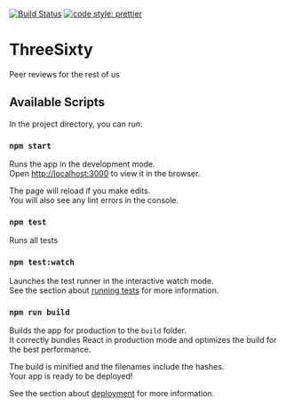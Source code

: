 [![Build Status](https://travis-ci.org/BearAlliance/threesixty.svg?branch=master)](https://travis-ci.org/BearAlliance/threesixty)
[![code style: prettier](https://img.shields.io/badge/code_style-prettier-ff69b4.svg?style=flat-square)](https://github.com/prettier/prettier)

# ThreeSixty

Peer reviews for the rest of us

## Available Scripts

In the project directory, you can run:

### `npm start`

Runs the app in the development mode.<br />
Open [http://localhost:3000](http://localhost:3000) to view it in the browser.

The page will reload if you make edits.<br />
You will also see any lint errors in the console.

### `npm test`

Runs all tests

### `npm test:watch`

Launches the test runner in the interactive watch mode.<br />
See the section about [running tests](https://facebook.github.io/create-react-app/docs/running-tests) for more information.

### `npm run build`

Builds the app for production to the `build` folder.<br />
It correctly bundles React in production mode and optimizes the build for the best performance.

The build is minified and the filenames include the hashes.<br />
Your app is ready to be deployed!

See the section about [deployment](https://facebook.github.io/create-react-app/docs/deployment) for more information.
